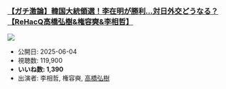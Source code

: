 ### [【ガチ激論】韓国大統領選！李在明が勝利…対日外交どうなる？【ReHacQ高橋弘樹&権容奭&李相哲】](https://www.youtube.com/watch?v=MJCY9-e9xQE)
[![](https://img.youtube.com/vi/MJCY9-e9xQE/sddefault.jpg)](https://www.youtube.com/watch?v=MJCY9-e9xQE)
-   公開日: 2025-06-04
-   視聴数: 119,900
-   **いいね数: 1,390**
-   出演者: 李相哲, 権容奭, [高橋弘樹](/rehacq_fan/people/高橋弘樹 "wikilink")
